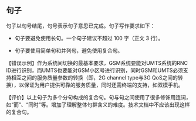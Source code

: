 ## 句子

句子以句号结尾，句号表示句子意思已完成。句子写作要求如下：

- 句子要避免使用长句。一个句子建议不超过 100 字（正文 3 行）。

- 句子要使用简单句和并列句，避免使用复合句。 

【错误示例】作为系统间切换的最基本要求，GSM系统要能对UMTS系统的RNC ID进行识别，而UMTS也要能对GSM小区号进行识别，同时GSM和UMTS必须支持相互之间的服务质量参数的转换（即，2G channel type与3G QoS之间的转换），以保证为用户提供可靠的服务质量，同时还需终端的支持，如双模手机。

【评价】以上句子为多个分句构成的复合句。句与句之间使用了很多修饰用连词， 如“而”、“同时”等。增加了理解整体句群含义的难度。技术文档中不应该出现这样的复合句。